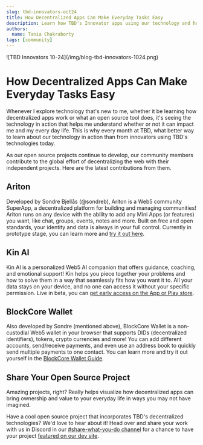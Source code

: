 ```yaml
---
slug: tbd-innovators-oct24
title: How Decentralized Apps Can Make Everyday Tasks Easy
description: Learn how TBD's Innovator apps using our technology and how they can impact you from today!
authors:
  name: Tania Chakraborty
tags: [community]
---
```


<head>
  <meta property="og:title" content="How Decentralized Apps Can Make Everyday Tasks Easy" />
  <meta property="og:type" content="website" />
  <meta property="og:url" content='https://developer.tbd.website/blog/2024-10-29-tbd-innovators-1024' />
  <meta name="og:description" content="Learn how TBD's Innovator apps using our technology and how they can impact you from today!" />
  <meta property="og:image" content="https://developer.tbd.website/assets/images/blog-tbd-innovators-1024.png" /> 

  <meta name="twitter:card" content="summary_large_image" />
  <meta property="twitter:domain" content="developer.tbd.website" />
  <meta name="twitter:site" content="@tbdevs" />
  <meta name="twitter:title" content="How Decentralized Apps Can Make Everyday Tasks Easy" />
  <meta property="twitter:url" content='https://developer.tbd.website/blog/2024-10-29-tbd-innovators-1024' /> 
  <meta name="twitter:description" content="Learn how TBD's Innovator apps using our technology and how they can impact you from today!" />
  <meta name="twitter:image" content="https://developer.tbd.website/assets/images/blog-tbd-innovators-1024.png" />

  <link rel="apple-touch-icon" href="https://developer.tbd.website/img/tbd-fav-icon-main.png" />
</head>
![TBD Innovators 10-24](/img/blog-tbd-innovators-1024.png)

# How Decentralized Apps Can Make Everyday Tasks Easy

Whenever I explore technology that's new to me, whether it be learning how decentralized apps work or what an open source tool does, it's seeing the technology in action that helps me understand whether or not it can impact me and my every day life. This is why every month at TBD, what better way to learn about our technology in action than from innovators using TBD's technologies today.

<!--truncate-->

As our open source projects continue to develop, our community members contribute to the global effort of decentralizing the web with their independent projects. Here are the latest contributions from them.

## Ariton

Developed by Sondre Bjellås (@sondreb), Ariton is a Web5 community SuperApp, a decentralized platform for building and managing communities! Ariton runs on any device with the ability to add any Mini Apps (or features) you want, like chat, groups, events, notes and more. Built on free and open standards, your identity and data is always in your full control. Currently in prototype stage, you can learn more and [try it out here](https://ariton.app/#learn).

## Kin AI

Kin AI is a personalized Web5 AI companion that offers guidance, coaching, and emotional support! Kin helps you piece together your problems and how to solve them in a way that seamlessly fits how you want it to. All your data stays on your device, and no one can access it without your specific permission. Live in beta, you can [get early access on the App or Play store](https://mykin.ai/#your-life-with-kin).

## BlockCore Wallet

Also developed by Sondre (mentioned above), BlockCore Wallet is a non-custodial Web5 wallet in your browser that supports DIDs (decentralized identifiers), tokens, crypto currencies and more! You can add different accounts, send/receive payments, and even use an address book to quickly send multiple payments to one contact. You can learn more and try it out yourself in the [BlockCore Wallet Guide](https://www.blockcore.net/wallet/guide).

## Share Your Open Source Project

Amazing projects, right? Really helps visualize how decentralized apps can bring ownership and value to your everyday life in ways you may not have imagined. 

Have a cool open source project that incorporates TBD's decentralized technologies? We'd love to hear about it! Head over and share your work with us in Discord in our [#share-what-you-do channel](https://discord.com/channels/937858703112155166/1098207585661878402) for a chance to have your project [featured on our dev site](https://developer.tbd.website/community).